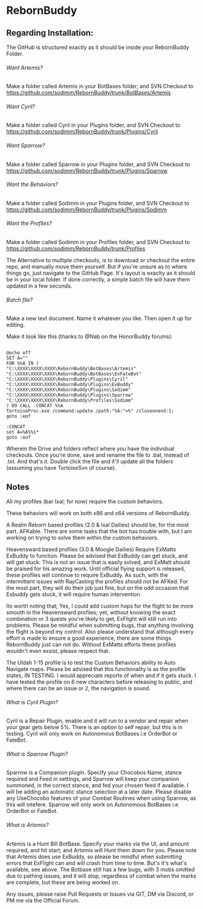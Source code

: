 # RebornBuddy

## Regarding Installation:

The GitHub is structured exactly as it should be inside your RebornBuddy Folder.

###### Want Artemis?
Make a folder called Artemis in your BotBases folder, and SVN Checkout to 
https://github.com/sodimm/RebornBuddy/trunk/BotBases/Artemis

###### Want Cyril?
Make a folder called Cyril in your Plugins folder, and SVN Checkout to
https://github.com/sodimm/RebornBuddy/trunk/Plugins/Cyril

###### Want Sparrow?
Make a folder called Sparrow in your Plugins folder, and SVN Checkout to
https://github.com/sodimm/RebornBuddy/trunk/Plugins/Sparrow

###### Want the Behaviors?
Make a folder called Sodimm in your Plugins folder, and SVN Checkout to
https://github.com/sodimm/RebornBuddy/trunk/Plugins/Sodimm

###### Want the Profiles?
Make a folder called Sodimm in your Profiles folder, and SVN Checkout to
https://github.com/sodimm/RebornBuddy/trunk/Profiles

The Alternative to multiple checkouts, is to download or checkout the entire repo, and manually move them yourself. But if you're unsure as to where things go, just navigate to the GitHub Page. It's layout is exaclty as it should be in your local folder.
If done correctly, a simple batch file will have them updated in a few seconds.

###### Batch file?
Make a new text document. Name it whatever you like. Then open it up for editing.

Make it look like this (thanks to @Nab on the HonorBuddy forums):

```

@echo off
SET A=""
FOR %%A IN (
"C:\XXXX\XXXX\XXXX\RebornBuddy\BotBases\Artemis"
"C:\XXXX\XXXX\XXXX\RebornBuddy\BotBases\ExFateBot"
"C:\XXXX\XXXX\XXXX\RebornBuddy\Plugins\Cyril"
"C:\XXXX\XXXX\XXXX\RebornBuddy\Plugins\ExBuddy"
"C:\XXXX\XXXX\XXXX\RebornBuddy\Plugins\Sodimm"
"C:\XXXX\XXXX\XXXX\RebornBuddy\Plugins\Sparrow"
"C:\XXXX\XXXX\XXXX\RebornBuddy\Profiles\Sodimm"
) DO CALL :CONCAT %%A
TortoiseProc.exe /command:update /path:"%A:"=%" /closeonend:1;
goto :eof

:CONCAT
set A=%A%%1*
goto :eof

```

Wherein the Drive and folders reflect where you have the individual checkouts. Once you're done, save and rename the file to .bat, instead of .txt. And that's it. Double click the file and it'll update all the folders (assuming you have TortoiseSvn of course).

## Notes

All my profiles (bar Ixal; for now) require the custom behaviors. 

These behaviors will work on both x86 and x64 versions of RebornBuddy.

A Realm Reborn based profiles (2.0 & Ixal Dailies) should be, for the most part. AFKable. There are some tasks that the bot has trouble with, but I am working on trying to solve them within the custom behaviors.

Heavensward based profiles (3.0 & Moogle Dailies) Require ExMatts ExBuddy to function. Please be advised that ExBuddy can get stuck, and will get stuck. This is not an issue that is easily solved, and ExMatt should be praised for his amazing work. Until official flying support is released, these profiles will continue to require ExBuddy. As such, with the intermittent issues with RayCasting the profiles should not be AFKed. For the most part, they will do their job just fine, but on the odd occasion that Exbuddy gets stuck, it will require human intervention.

Its worth noting that; Yes, I could add custom hops for the flight to be more smooth in the Heavensward profiles; yet,  without knowing the exact combination or 3 quests you're likely to get, ExFlight will still run into problems. Please be mindful when submitting bugs, that anything involving the flight is beyond my control. Also please understand that although every effort is made to ensure a good experience, there are some things RebornBuddy just can not do. Without ExMatts efforts these profiles wouldn't even exsist, please respect that.

The Uldah 1-15 profile is to test the Custom Behaviors ability to Auto Navigate maps. Please be advised that this functionality is as the profile states, IN TESTING. I would appreciate reports of when and if it gets stuck. I have tested the profile on 6 new characters before releasing to public, and where there can be an issue or 2, the navigation is sound.

###### What is Cyril Plugin?

Cyril is a Repair Plugin, enable and it will run to a vendor and repair when your gear gets below 5%. There is an option to self repair, but this is in testing. Cyril will only work on Autonomous BotBases i.e OrderBot or FateBot.

###### What is Sparrow Plugin?

Sparrow is a Companion plugin. Specify your Chocobos Name, stance required and Feed in settings, and Sparrow will keep your companion summoned, in the correct stance, and fed your chosen feed if available. I will be adding an automatic stance selection at a later date. Please disable any UseChocobo features of your Combat Routines when using Sparrow, as this  will intefere. Sparrow will only work on Autonomous BotBases i.e OrderBot or FateBot.

###### What is Artemis?

Artemis is a Hunt Bill BotBase. Specify your marks via the UI, and amount required, and hit start, and Artemis will Hunt them down for you. Please note that Artemis does use ExBuddy, so please be mindful when submitting errors that ExFlight can and will crash from time to time. But's it's what's available, see above. The Botbase still has a few bugs, with 3 mobs omitted due to pathing issues, and it will stop, regardless of combat when the marks are complete, but these are being worked on.

Any issues, please raise Pull Requests or Issues via GIT, DM via Discord, or PM me via the Official Forum.
